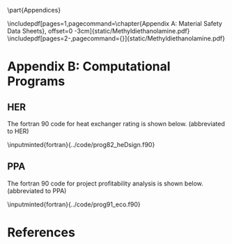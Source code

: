 
\part{Appendices}

\includepdf[pages=1,pagecommand=\chapter{Appendix A: Material Safety Data Sheets}, offset=0 -3cm]{static/Methyldiethanolamine.pdf}
\includepdf[pages=2-,pagecommand={}]{static/Methyldiethanolamine.pdf}

# Appendix B: Computational Programs

## HER

The fortran 90 code for heat exchanger rating is shown below. (abbreviated to HER)

\inputminted{fortran}{../code/prog82_heDsign.f90}

## PPA

The fortran 90 code for project profitability analysis is shown below. (abbreviated to PPA)

\inputminted{fortran}{../code/prog91_eco.f90}

# References
